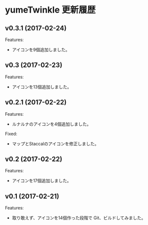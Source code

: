 yumeTwinkle 更新履歴
=======================================================================

## v0.3.1 (2017-02-24)

Features:

* アイコンを9個追加しました。


## v0.3 (2017-02-23)

Features:

* アイコンを13個追加しました。


## v0.2.1 (2017-02-22)

Features:

* ルナルナのアイコンを4個追加しました。

Fixed:

* マップとStaccalのアイコンを修正しました。


## v0.2 (2017-02-22)

Features:

* アイコンを17個追加しました。


## v0.1 (2017-02-21)

Features:

* 取り敢えず、アイコンを14個作った段階で Git、ビルドしてみました。